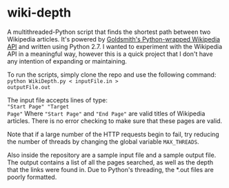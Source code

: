 wiki-depth
==========

A multithreaded-Python script that finds the shortest path between two Wikipedia articles. It's powered by 
<a href = "https://github.com/goldsmith/Wikipedia">Goldsmith's Python-wrapped Wikipedia API</a> and written using Python 2.7. I wanted to experiment with the Wikipedia API in a meaningful way, however this is a quick project that I don't have any intention of expanding or maintaining.
 
To run the scripts, simply clone the repo and use the following command:<br>
<code>python WikiDepth.py < inputFile.in > outputFile.out</code>

The input file accepts lines of type:<br>
<code>"Start Page" "Target Page"</code>
Where <code>"Start Page"</code> and <code>"End Page"</code> are valid titles of Wikipedia articles. There is no error checking to make sure that these pages are valid.

Note that if a large number of the HTTP requests begin to fail, try reducing the number of threads by changing the global variable <code>MAX_THREADS</code>.

Also inside the repository are a sample input file and a sample output file. The output contains a list of all the pages searched, as well as the depth that the links were found in. Due to Python's threading, the *.out files are poorly formatted.
